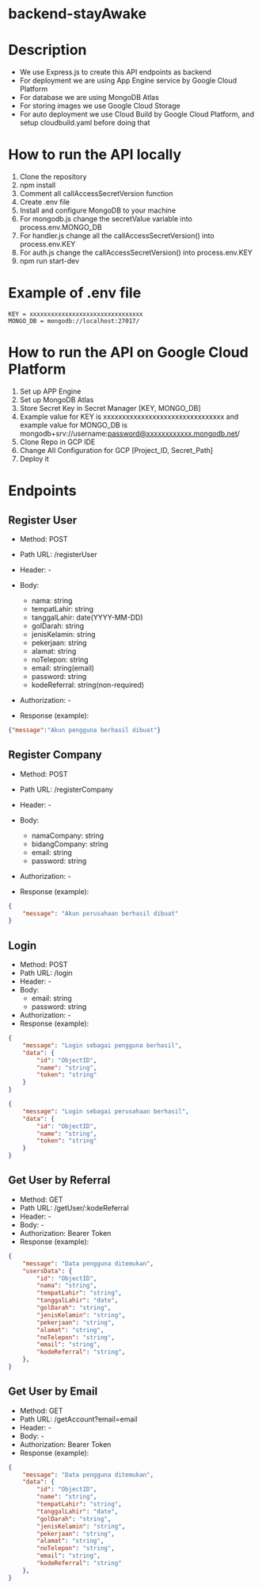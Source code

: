 # backend-stayAwake
# Description

- We use Express.js to create this API endpoints as backend
- For deployment we are using App Engine service by Google Cloud Platform
- For database we are using MongoDB Atlas
- For storing images we use Google Cloud Storage
- For auto deployment we use Cloud Build by Google Cloud Platform, and setup cloudbuild.yaml before doing that

# How to run the API locally

1. Clone the repository
2. npm install
3. Comment all callAccessSecretVersion function
4. Create .env file
5. Install and configure MongoDB to your machine
6. For mongodb.js change the secretValue variable into process.env.MONGO_DB
7. For handler.js change all the callAccessSecretVersion() into process.env.KEY
8. For auth.js change the callAccessSecretVersion() into process.env.KEY
9. npm run start-dev

# Example of .env file
```
KEY = xxxxxxxxxxxxxxxxxxxxxxxxxxxxxxxx
MONGO_DB = mongodb://localhost:27017/
```

# How to run the API on Google Cloud Platform
1. Set up APP Engine
2. Set up MongoDB Atlas
3. Store Secret Key in Secret Manager [KEY, MONGO_DB]
4. Example value for KEY is  xxxxxxxxxxxxxxxxxxxxxxxxxxxxxxxx and example value for MONGO_DB is mongodb+srv://username:password@xxxxxxxxxxxx.mongodb.net/
5. Clone Repo in GCP IDE
6. Change All Configuration for GCP [Project_ID, Secret_Path]
7. Deploy it

# Endpoints

## Register User

- Method: POST
- Path URL: /registerUser
- Header: -
- Body:
    - nama: string
    - tempatLahir: string
    - tanggalLahir: date(YYYY-MM-DD)
    - golDarah: string
    - jenisKelamin: string
    - pekerjaan: string
    - alamat: string
    - noTelepon: string
    - email: string(email)
    - password: string
    - kodeReferral: string(non-required)
      
- Authorization: -
- Response (example):

```json
{"message":"Akun pengguna berhasil dibuat"}
```
## Register Company

- Method: POST
- Path URL: /registerCompany
- Header: -
- Body:
    - namaCompany: string
    - bidangCompany: string
    - email: string
    - password: string
      
- Authorization: -
- Response (example):

```json
{
    "message": "Akun perusahaan berhasil dibuat"
}
```

## Login
- Method: POST
- Path URL: /login
- Header: -
- Body:
    - email: string
    - password: string
- Authorization: -
- Response (example):

```json
{
    "message": "Login sebagai pengguna berhasil",
    "data": {
        "id": "ObjectID",
        "name": "string",
        "token": "string"
    }
}
```
```json
{
    "message": "Login sebagai perusahaan berhasil",
    "data": {
        "id": "ObjectID",
        "name": "string",
        "token": "string"
    }
}
```

## Get User by Referral

- Method: GET
- Path URL: /getUser/:kodeReferral
- Header: -
- Body: -
- Authorization: Bearer Token
- Response (example):

```json
{
    "message": "Data pengguna ditemukan",
    "usersData": {
        "id": "ObjectID",
        "nama": "string",
    	"tempatLahir": "string",
	    "tanggalLahir": "date",
    	"golDarah": "string",
    	"jenisKelamin": "string",
    	"pekerjaan": "string",
    	"alamat": "string",
    	"noTelepon": "string",
    	"email": "string",
    	"kodeReferral": "string",
    },
}
```

## Get User by Email

- Method: GET
- Path URL: /getAccount?email=email
- Header: -
- Body: -
- Authorization: Bearer Token
- Response (example):

```json
{
    "message": "Data pengguna ditemukan",
    "data": {
        "id": "ObjectID",
        "name": "string",
    	"tempatLahir": "string",
	    "tanggalLahir": "date",
    	"golDarah": "string",
    	"jenisKelamin": "string",
    	"pekerjaan": "string",
    	"alamat": "string",
    	"noTelepon": "string",
    	"email": "string",
    	"kodeReferral": "string"
    },
}
```

